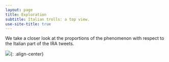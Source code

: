 ```yaml
---
layout: page
title: Exploration
subtitle: Italian trolls: a top view.
use-site-title: true
---
```


We take a closer look at the proportions of the phenomenon with respect to the Italian part of the IRA tweets.

![](../img/follow.png){: .align-center}
